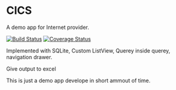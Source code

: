 # CICS
A demo app for Internet provider. 

[![Build Status](https://travis-ci.org/sazal-ns/CICS.svg?branch=master)](https://travis-ci.org/sazal-ns/CICS) [![Coverage Status](https://coveralls.io/repos/github/sazal-ns/CICS/badge.svg?branch=master)](https://coveralls.io/github/sazal-ns/CICS?branch=master)

Implemented with SQLite, Custom ListView, Querey inside querey, navigation drawer. 

Give output to excel

This is just a demo app develope in short ammout of time.
